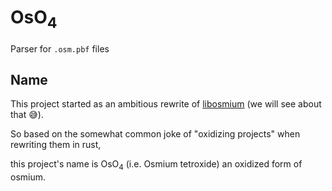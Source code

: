 # OsO<sub>4</sub>

Parser for `.osm.pbf` files

## Name
This project started as an ambitious rewrite of [libosmium](https://github.com/osmcode/libosmium) (we will see about that 😅).

So based on the somewhat common joke of "oxidizing projects" when rewriting them in rust,

this project's name is OsO<sub>4</sub> (i.e. Osmium tetroxide) an oxidized form of osmium.